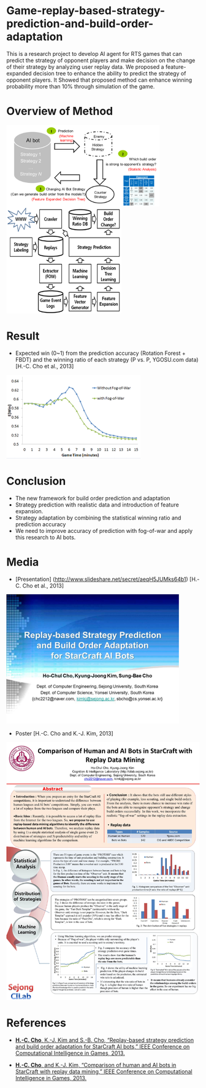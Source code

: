 # Game-replay-based-strategy-prediction-and-build-order-adaptation
This is a research project to develop AI agent for RTS games that can predict the strategy of opponent players and make decision on the change of their strategy by analyzing user replay data. We proposed a feature-expanded decision tree to enhance the ability to predict the strategy of opponent players. It Showed that proposed method can enhance winning probability more than 10% through simulation of the game. 

# Overview of Method
<img src="https://github.com/chc2212/Game-replay-based-strategy-prediction-and-build-order-adaptation/blob/master/pic1.png" width="400" align ="left">
<img src="https://github.com/chc2212/Game-replay-based-strategy-prediction-and-build-order-adaptation/blob/master/pic2.png" width="300">

# Result
* Expected win (0~1) from the prediction accuracy (Rotation Forest + FBDT) and the winning ratio of each strategy (P vs. P, YGOSU.com data) [H.-C. Cho et al., 2013]

<img src="https://github.com/chc2212/Game-replay-based-strategy-prediction-and-build-order-adaptation/blob/master/result.png" width="350">

# Conclusion
* The new framework for build order prediction and adaptation 
* Strategy prediction  with realistic data and introduction of feature expansion.
* Strategy adaptation by combining the statistical winning ratio and prediction accuracy 
* We need to improve accuracy of prediction with fog-of-war and apply this research to AI bots.

 

# Media
* [Presentation] (http://www.slideshare.net/secret/aeqH5JUMks64b1) [H.-C. Cho et al., 2013]
 

[<img src="https://github.com/chc2212/Game-replay-based-strategy-prediction-and-build-order-adaptation/blob/master/CIG2013_Presentstion.jpg" width="450">](http://www.slideshare.net/secret/aeqH5JUMks64b1)

* Poster [H.-C. Cho and K.-J. Kim, 2013]

<img src="https://github.com/chc2212/Game-replay-based-strategy-prediction-and-build-order-adaptation/blob/master/poster.jpg" width="550">

# References
* [**H.-C. Cho**, K.-J. Kim and S.-B. Cho, “Replay-based strategy prediction and build order adaptation for StarCraft AI bots,” IEEE Conference on Computational Intelligence in Games, 2013.](http://cilab.sejong.ac.kr/home/lib/exe/fetch.php?media=public:paper:cig_2013.pdf)

* [**H.-C. Cho**, and K.-J. Kim, “Comparison of human and AI bots in StarCraft with replay data mining,” IEEE Conference on Computational Intelligence in Games, 2013.](http://cilab.sejong.ac.kr/home/lib/exe/fetch.php?media=public:paper:cig_2013_cho.pdf)
